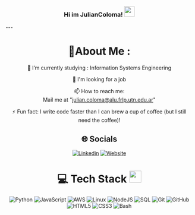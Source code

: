 <h3 align="center">
  Hi im JulianColoma!
  <img src="https://media.giphy.com/media/hvRJCLFzcasrR4ia7z/giphy.gif" width="28">
</h3>
---
<div align="center">
  
# 💫About Me :

🌱 I’m currently studying : Information Systems Engineering

  👯 I'm looking for a job

  📫 How to reach me:  
  Mail me at "julian.coloma@alu.frlp.utn.edu.ar"

⚡ Fun fact: I write code faster than I can brew a cup of coffee (but I still need the coffee)!


## 🌐 Socials
[![Linkedin](https://img.shields.io/badge/Linkedin-%230A66C2.svg?logo=Linkedin&logoColor=white)](www.linkedin.com/in/juliancoloma) [![Website](https://img.shields.io/badge/Website-12100E?logo=web&logoColor=white)](https://juliancoloma.netlify.app/)


# 💻 Tech Stack <img src="https://media2.giphy.com/media/QssGEmpkyEOhBCb7e1/giphy.gif?cid=ecf05e47a0n3gi1bfqntqmob8g9aid1oyj2wr3ds3mg700bl&rid=giphy.gif" width="32px">

![Python](https://img.shields.io/badge/python-%2314354C.svg?style=for-the-badge&logo=python&logoColor=white) 
![JavaScript](https://img.shields.io/badge/javascript-%23323330.svg?style=for-the-badge&logo=javascript&logoColor=%23F7DF1E) 
![AWS](https://img.shields.io/badge/Amazon%20AWS-%23232F3E.svg?style=for-the-badge&logo=amazon-aws&logoColor=%23FF9900) 
![Linux](https://img.shields.io/badge/linux-%23FCC624.svg?style=for-the-badge&logo=linux&logoColor=black) 
![NodeJS](https://img.shields.io/badge/node.js-6DA55F?style=for-the-badge&logo=node.js&logoColor=white) 
![SQL](https://img.shields.io/badge/sql-%2300f.svg?style=for-the-badge&logo=sqlite&logoColor=white) 
![Git](https://img.shields.io/badge/git-%23F05033.svg?style=for-the-badge&logo=git&logoColor=white) 
![GitHub](https://img.shields.io/badge/github-%23121011.svg?style=for-the-badge&logo=github&logoColor=white) 
![HTML5](https://img.shields.io/badge/html5-%23E34F26.svg?style=for-the-badge&logo=html5&logoColor=white) 
![CSS3](https://img.shields.io/badge/css3-%231572B6.svg?style=for-the-badge&logo=css3&logoColor=white) 
![Bash](https://img.shields.io/badge/bash-%234EAA25.svg?style=for-the-badge&logo=gnu-bash&logoColor=white)


</div>

